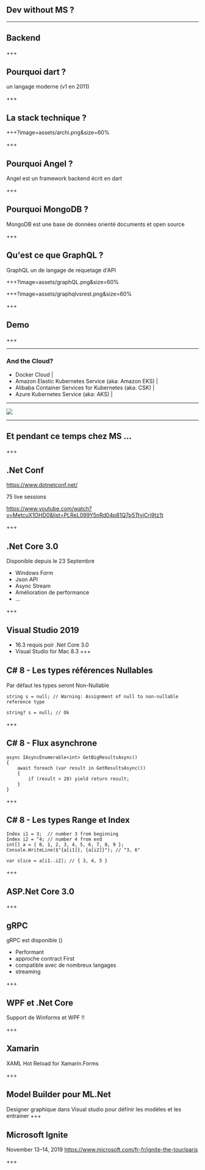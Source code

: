 ## Dev without MS ? 

---
## Backend

+++
## Pourquoi dart ? 

un langage moderne (v1 en 2011)

+++
## La stack technique ? 

+++?image=assets/archi.png&size=60%

+++

## Pourquoi Angel ? 

Angel est un framework backend écrit en dart

+++

## Pourquoi MongoDB ? 

MongoDB est une base de données orienté documents et open source

+++

## Qu'est ce que GraphQL ? 

GraphQL un de langage de requetage d'API

+++?image=assets/graphQL.png&size=60%

+++?image=assets/graphqlvsrest.png&size=60%

+++

## Demo

+++




---

### And the Cloud? 

- Docker Cloud |
- Amazon Elastic Kubernetes Service (aka: Amazon EKS) |
- Alibaba Container Services for Kubernetes (aka: CSK) |
- Azure Kubernetes Service (aka: AKS) | 

---

<img src="assets/Unitag_QRCode_1537289038135.png" class="qr_code">

--- 

## Et pendant ce temps chez MS ...

+++

## .Net Conf

https://www.dotnetconf.net/

75 live sessions

https://www.youtube.com/watch?v=MetcuX1OHD0&list=PLReL099Y5nRd04p81Q7p5TtyjCrj9tz1t

+++

## .Net Core 3.0

Disponible depuis le 23 Septembre
* Windows Form 
* Json API
* Async Stream
* Amélioration de performance
* ...

+++

## Visual Studio 2019
* 16.3 requis poir .Net Core 3.0
* Visual Studio for Mac 8.3
+++

## C# 8 - Les types références Nullables
Par défaut les types seront Non-Nullable
````
string s = null; // Warning: Assignment of null to non-nullable reference type
````

````
string? s = null; // Ok
````

+++

## C# 8 - Flux asynchrone

````
async IAsyncEnumerable<int> GetBigResultsAsync() 
{ 
    await foreach (var result in GetResultsAsync()) 
    { 
        if (result > 20) yield return result;  
    } 
}
````
+++

## C# 8 - Les types Range et Index

````
Index i1 = 3;  // number 3 from beginning 
Index i2 = ^4; // number 4 from end 
int[] a = { 0, 1, 2, 3, 4, 5, 6, 7, 8, 9 }; 
Console.WriteLine($"{a[i1]}, {a[i2]}"); // "3, 6"
````
````
var slice = a[i1..i2]; // { 3, 4, 5 }
````
+++

## ASP.Net Core 3.0


+++

## gRPC

gRPC est disponible ()

* Performant
* approche contract First
* compatible avec de nombreux langages
* streaming

+++

## WPF et .Net Core

Support de Winforms et WPF !!

+++

## Xamarin
XAML Hot Reload for Xamarin.Forms

+++
## Model Builder pour ML.Net
Designer graphique dans Visual studio pour définir les modèles et les entrainer
+++

## Microsoft Ignite
November 13–14, 2019
https://www.microsoft.com/fr-fr/ignite-the-tour/paris

+++
